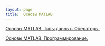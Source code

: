 ```yaml
---
layout: page
title:  Основы MATLAB
---
```


[Основы MATLAB. Типы данных. Операторы.](https://github.com/Kidinnu/mbs/blob/master/presentations/Part_1_v2_e.pdf)

[Основы MATLAB. Программирование. ](https://github.com/Kidinnu/mbs/blob/master/presentations/Part_1_v2_e.pdf)